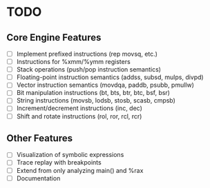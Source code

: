 # TODO

## Core Engine Features
- [ ] Implement prefixed instructions (rep movsq, etc.)
- [ ] Instructions for %xmm/%ymm registers
- [ ] Stack operations (push/pop instruction semantics)
- [ ] Floating-point instruction semantics (addss, subsd, mulps, divpd)
- [ ] Vector instruction semantics (movdqa, paddb, psubb, pmullw)
- [ ] Bit manipulation instructions (bt, bts, btr, btc, bsf, bsr)
- [ ] String instructions (movsb, lodsb, stosb, scasb, cmpsb)
- [ ] Increment/decrement instructions (inc, dec)
- [ ] Shift and rotate instructions (rol, ror, rcl, rcr)

## Other Features
- [ ] Visualization of symbolic expressions
- [ ] Trace replay with breakpoints
- [ ] Extend from only analyzing main() and %rax
- [ ] Documentation